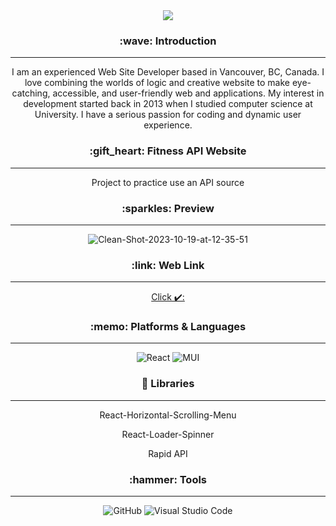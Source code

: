 


<div align=center>

<img src="https://capsule-render.vercel.app/api?type=cylinder&color=auto&text=Hello%20World!&fontAlignY=45&fontSize=40&height=120&animation=blinking&desc=My%20name%20is%20Kim%20:)&descAlignY=70" />

<h3> :wave: Introduction </h3>
<hr/>
  <p>I am an experienced Web Site Developer based in Vancouver, BC, Canada. I love combining the worlds of logic and creative website to make eye-catching, accessible, and    user-friendly web and applications. My interest in development started back in 2013 when I studied computer science at University. I have a serious passion for coding    and dynamic user experience. </p>


  <h3> :gift_heart: Fitness API Website </h3>
  <hr/>
  <p> Project to practice use an API source </p>
  
  
  
<h3> :sparkles: Preview </h3>
<hr/>

<img src="https://i.ibb.co/5WqyLPK/Clean-Shot-2023-10-19-at-12-35-51.png" alt="Clean-Shot-2023-10-19-at-12-35-51" border="0">

<h3> :link: Web Link </h3>
<hr/>
  <a href="https://fitness-hykim.netlify.app/"><p>Click ✔️: </p></a>
  

<h3> :memo: Platforms & Languages  </h3>
<hr/>

![React](https://img.shields.io/badge/React-61DAFB.svg?&style=for-the-badge&logo=React&logoColor=white)
![MUI](https://img.shields.io/badge/MUI-007FFF.svg?&style=for-the-badge&logo=MUI&logoColor=white)


<h3> 💙 Libraries  </h3>
<hr/>
  <p>React-Horizontal-Scrolling-Menu</p>
  <p>React-Loader-Spinner</p>
  <p>Rapid API</p>

<h3> :hammer: Tools </h3>
<hr/>


![GitHub](https://img.shields.io/badge/GitHub-181717.svg?&style=for-the-badge&logo=GitHub&logoColor=white)
![Visual Studio Code](https://img.shields.io/badge/VisualStudioCode-007ACC.svg?&style=for-the-badge&logo=GitHub&logoColor=white)



</div>


